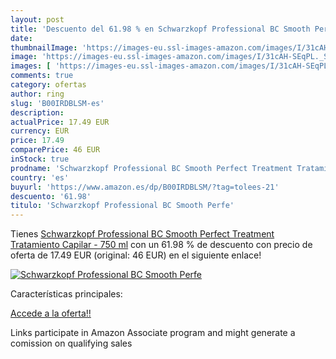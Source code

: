 ```yaml
---
layout: post
title: 'Descuento del 61.98 % en Schwarzkopf Professional BC Smooth Perfe'
date: 
thumbnailImage: 'https://images-eu.ssl-images-amazon.com/images/I/31cAH-SEqPL._SL200_.jpg'
image: 'https://images-eu.ssl-images-amazon.com/images/I/31cAH-SEqPL._SL200_.jpg'
images: [ 'https://images-eu.ssl-images-amazon.com/images/I/31cAH-SEqPL._SL200_.jpg' ]
comments: true
category: ofertas
author: ring
slug: 'B00IRDBLSM-es'
description:
actualPrice: 17.49 EUR
currency: EUR
price: 17.49
comparePrice: 46 EUR
inStock: true
prodname: 'Schwarzkopf Professional BC Smooth Perfect Treatment Tratamiento Capilar - 750 ml'
country: 'es'
buyurl: 'https://www.amazon.es/dp/B00IRDBLSM/?tag=tolees-21'
descuento: '61.98'
titulo: 'Schwarzkopf Professional BC Smooth Perfe'
---
```


Tienes [Schwarzkopf Professional BC Smooth Perfect Treatment Tratamiento Capilar - 750 ml](https://www.amazon.es/dp/B00IRDBLSM/?tag=tolees-21) con un 61.98 % de descuento con precio de oferta de 17.49 EUR (original: 46 EUR) en el siguiente enlace!

[![Schwarzkopf Professional BC Smooth Perfe](https://images-eu.ssl-images-amazon.com/images/I/31cAH-SEqPL._SL200_.jpg)](https://www.amazon.es/dp/B00IRDBLSM/?tag=tolees-21)

Características principales:


[Accede a la oferta!!](https://www.amazon.es/dp/B00IRDBLSM/?tag=tolees-21)

Links participate in Amazon Associate program and might generate a comission on qualifying sales


